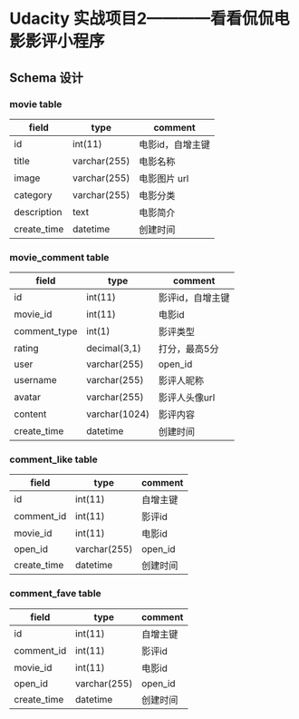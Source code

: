 # Udacity 实战项目2————看看侃侃电影影评小程序

## Schema 设计

### movie table

| field        | type  | comment             |
| ----------- | ----------- | ----------- |
| id          | int(11)      | 电影id，自增主键 |
| title       | varchar(255) | 电影名称          |
| image       | varchar(255) | 电影图片 url      |
| category    | varchar(255) | 电影分类         |
| description | text         | 电影简介        |
| create_time | datetime     | 创建时间     |


### movie_comment table

| field        | type  | comment             |
| ----------- | ----------- | ----------- |
| id           | int(11) | 影评id，自增主键  |
| movie_id     | int(11) | 电影id            |
| comment_type | int(1) | 影评类型 | 0:文字；1语音 |
| rating       | decimal(3,1) | 打分，最高5分     |
| user      | varchar(255) | open_id |
| username | varchar(255) | 影评人昵称      |
| avatar | varchar(255) | 影评人头像url   |
| content | varchar(1024) | 影评内容  |
| create_time | datetime | 创建时间  |

### comment_like table

| field        | type  | comment             |
| ----------- | ----------- | ----------- |
| id          | int(11)      | 自增主键          |
| comment_id  | int(11)      | 影评id            |
| movie_id    | int(11)      | 电影id            |
| open_id     | varchar(255) | open_id |
| create_time | datetime     | 创建时间          |



### comment_fave table

| field        | type  | comment             |
| ----------- | ----------- | ----------- |
| id          | int(11)      | 自增主键          |
| comment_id  | int(11)      | 影评id            |
| movie_id    | int(11)      | 电影id            |
| open_id     | varchar(255) | open_id |
| create_time | datetime     | 创建时间          |


